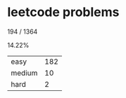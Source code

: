 # leetcode problems

194 / 1364

14.22%

|        |     |
| ------ | --- |
| easy   | 182  |
| medium | 10   |
| hard   | 2   |

